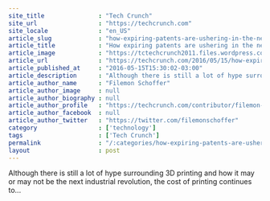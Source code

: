 ```yaml
---
site_title               : "Tech Crunch"
site_url                 : "https://techcrunch.com"
site_locale              : "en_US"
article_slug             : "how-expiring-patents-are-ushering-in-the-next-generation-of-3d-printing"
article_title            : "How expiring patents are ushering in the next generation of 3D printing"
article_image            : "https://tctechcrunch2011.files.wordpress.com/2015/12/3d83dc96-57a3-4582-8ca4-a12f37146d66.jpg?w=481&h=320&crop=1"
article_url              : "https://techcrunch.com/2016/05/15/how-expiring-patents-are-ushering-in-the-next-generation-of-3d-printing/"
article_published_at     : "2016-05-15T15:30:02-03:00"
article_description      : "Although there is still a lot of hype surrounding 3D printing and how it may or may not be the next industrial revolution, the cost of printing continues to..."
article_author_name      : "Filemon Schoffer"
article_author_image     : null
article_author_biography : null
article_author_profile   : "https://techcrunch.com/contributor/filemon-schoffer/"
article_author_facebook  : null
article_author_twitter   : "https://twitter.com/filemonschoffer"
category                 : ['technology']
tags                     : ['Tech Crunch']
permalink                : "/:categories/how-expiring-patents-are-ushering-in-the-next-generation-of-3d-printing/"
layout                   : post
---
```


Although there is still a lot of hype surrounding 3D printing and how it may or may not be the next industrial revolution, the cost of printing continues to...
